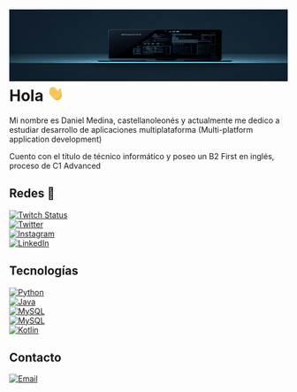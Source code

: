 # ![](https://raw.githubusercontent.com/Danim299/Danim299/master/Banner-GitHub.jpg)Hola <img src="https://raw.githubusercontent.com/Danim299/Danim299/master/wave.gif" width="30px">

Mi nombre es Daniel Medina, castellanoleonés y actualmente me dedico a estudiar desarrollo de aplicaciones multiplataforma (Multi-platform application development)

Cuento con el título de técnico informático y poseo un B2 First en inglés, proceso de C1 Advanced

## Redes 📱
[![Twitch Status](https://img.shields.io/twitch/status/SetosTm?color=%23A033FF&style=for-the-badge&logo=twitch)](https://twitch.com/SetosTm)
<br>
[![Twitter](https://img.shields.io/badge/Twitter-@Danim299-1DA1F2?style=for-the-badge&logo=twitter)](https://twitter.com/danim299)
<br>
[![Instagram](https://img.shields.io/badge/Instagram-@Danim__299-E4405F?style=for-the-badge&logo=instagram&logoColor)](https://www.instagram.com/danim_299)
<br>
[![LinkedIn](https://img.shields.io/badge/LinkedIn-Daniel_Medina-0077B5?style=for-the-badge&logo=linkedin)](https://www.linkedin.com/in/daniel-medina-cubero-57165a155/)
<br>

## Tecnologías
[![Python](https://img.shields.io/badge/Python-FFED33?style=for-the-badge&logo=python)]()
<br>
[![Java](https://img.shields.io/badge/Java-33FFE0?style=for-the-badge&logo=java)]()
<br>
[![MySQL](https://img.shields.io/badge/MySQL-B358FD?style=for-the-badge&logo=mysql&logoColor=white)]()
<br>
[![MySQL](https://img.shields.io/badge/Oracle-9FFE40?style=for-the-badge&logo=Oracle&logoColor=white)]()
<br>
[![Kotlin](https://img.shields.io/badge/Kotlin-FA7D63?style=for-the-badge&logo=kotlin)]()

## Contacto
[![Email](https://img.shields.io/badge/dm46688@gmail.com-email_personal-e28743?style=for-the-badge&logo=gmail)](mailto:dm46688@gmail.com)
